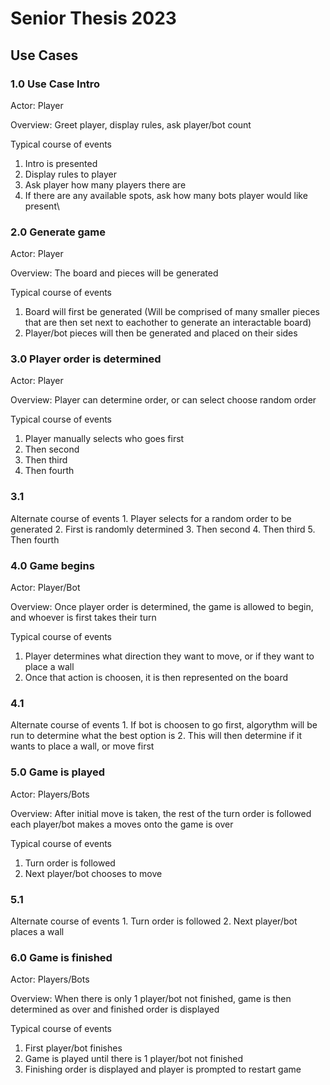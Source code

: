 <H1>Senior Thesis 2023</H1>

<H2>Use Cases</H2>

<div><h3>1.0 Use Case Intro</h3>
  
Actor: Player

Overview: Greet player, display rules, ask player/bot count

Typical course of events
1. Intro is presented
2. Display rules to player
3. Ask player how many players there are
4. If there are any available spots, ask how many bots player would like present\\

<h3>2.0 Generate game</h3>

Actor: Player

Overview: The board and pieces will be generated

Typical course of events
1. Board will first be generated (Will be comprised of many smaller pieces that are then set next to eachother to generate an interactable board)
2. Player/bot pieces will then be generated and placed on their sides

<h3>3.0 Player order is determined</h3>

Actor: Player

Overview: Player can determine order, or can select choose random order

Typical course of events
1. Player manually selects who goes first
2. Then second
3. Then third
4. Then fourth

<h3>3.1</h3>
Alternate course of events
1. Player selects for a random order to be generated
2. First is randomly determined
3. Then second
4. Then third
5. Then fourth

<h3>4.0 Game begins</h3>

Actor: Player/Bot

Overview: Once player order is determined, the game is allowed to begin, and whoever is first takes their turn

Typical course of events
1. Player determines what direction they want to move, or if they want to place a wall
2. Once that action is choosen, it is then represented on the board

<h3>4.1</h3>
Alternate course of events
1. If bot is choosen to go first, algorythm will be run to determine what the best option is
2. This will then determine if it wants to place a wall, or move first

<h3>5.0 Game is played</h3>

Actor: Players/Bots

Overview: After initial move is taken, the rest of the turn order is followed each player/bot makes a moves onto the game is over

Typical course of events
1. Turn order is followed
2. Next player/bot chooses to move

<h3>5.1</h3>
Alternate course of events
1. Turn order is followed
2. Next player/bot places a wall

<h3>6.0 Game is finished</h3>

Actor: Players/Bots

Overview: When there is only 1 player/bot not finished, game is then determined as over and finished order is displayed

Typical course of events
1. First player/bot finishes
2. Game is played until there is 1 player/bot not finished
3. Finishing order is displayed and player is prompted to restart game</div>
